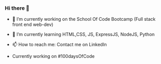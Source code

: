 ### Hi there 👋

- 🔭 I’m currently working on the School Of Code Bootcamp (Full stack front end web-dev)
- 🌱 I’m currently learning HTML,CSS, JS, ExpressJS, NodeJS, Python
- 📫 How to reach me: Contact me on LinkedIn 

- Currently working on #100daysOfCode 
